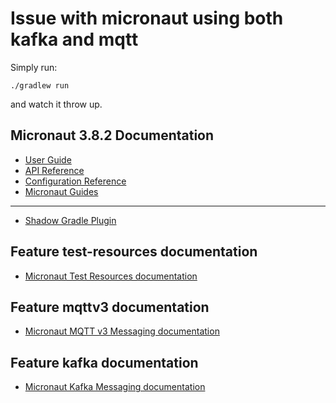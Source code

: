 # Issue with micronaut using both kafka and mqtt

Simply run:
```
./gradlew run
```

and watch it throw up.

## Micronaut 3.8.2 Documentation

- [User Guide](https://docs.micronaut.io/3.8.2/guide/index.html)
- [API Reference](https://docs.micronaut.io/3.8.2/api/index.html)
- [Configuration Reference](https://docs.micronaut.io/3.8.2/guide/configurationreference.html)
- [Micronaut Guides](https://guides.micronaut.io/index.html)
---

- [Shadow Gradle Plugin](https://plugins.gradle.org/plugin/com.github.johnrengelman.shadow)
## Feature test-resources documentation

- [Micronaut Test Resources documentation](https://micronaut-projects.github.io/micronaut-test-resources/latest/guide/)


## Feature mqttv3 documentation

- [Micronaut MQTT v3 Messaging documentation](https://micronaut-projects.github.io/micronaut-mqtt/latest/guide/index.html)


## Feature kafka documentation

- [Micronaut Kafka Messaging documentation](https://micronaut-projects.github.io/micronaut-kafka/latest/guide/index.html)


